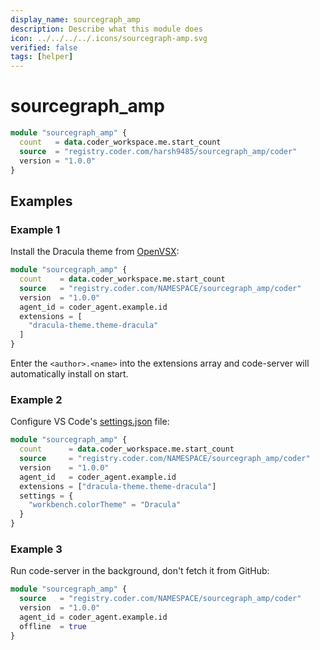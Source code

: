 ```yaml
---
display_name: sourcegraph_amp
description: Describe what this module does
icon: ../../../../.icons/sourcegraph-amp.svg
verified: false
tags: [helper]
---
```


# sourcegraph_amp

<!-- Describes what this module does -->

```tf
module "sourcegraph_amp" {
  count   = data.coder_workspace.me.start_count
  source  = "registry.coder.com/harsh9485/sourcegraph_amp/coder"
  version = "1.0.0"
}
```

<!-- Add a screencast or screenshot here  put them in .images directory -->

## Examples

### Example 1

Install the Dracula theme from [OpenVSX](https://open-vsx.org/):

```tf
module "sourcegraph_amp" {
  count    = data.coder_workspace.me.start_count
  source   = "registry.coder.com/NAMESPACE/sourcegraph_amp/coder"
  version  = "1.0.0"
  agent_id = coder_agent.example.id
  extensions = [
    "dracula-theme.theme-dracula"
  ]
}
```

Enter the `<author>.<name>` into the extensions array and code-server will automatically install on start.

### Example 2

Configure VS Code's [settings.json](https://code.visualstudio.com/docs/getstarted/settings#_settingsjson) file:

```tf
module "sourcegraph_amp" {
  count      = data.coder_workspace.me.start_count
  source     = "registry.coder.com/NAMESPACE/sourcegraph_amp/coder"
  version    = "1.0.0"
  agent_id   = coder_agent.example.id
  extensions = ["dracula-theme.theme-dracula"]
  settings = {
    "workbench.colorTheme" = "Dracula"
  }
}
```

### Example 3

Run code-server in the background, don't fetch it from GitHub:

```tf
module "sourcegraph_amp" {
  source   = "registry.coder.com/NAMESPACE/sourcegraph_amp/coder"
  version  = "1.0.0"
  agent_id = coder_agent.example.id
  offline  = true
}
```
